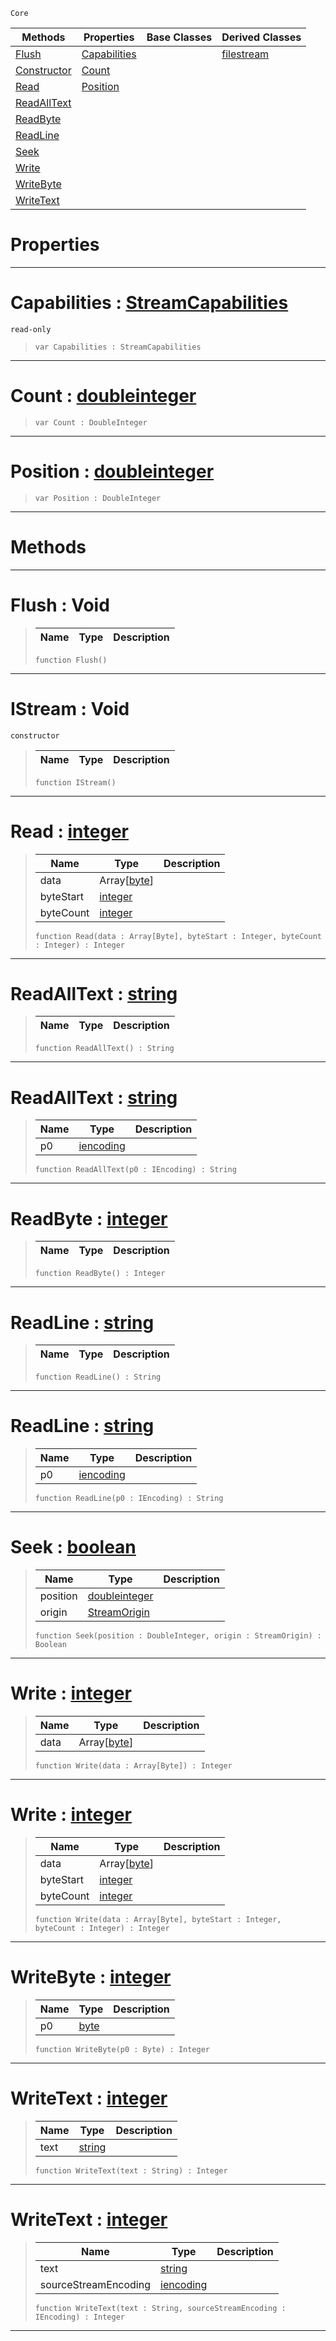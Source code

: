  `Core`

|Methods|Properties|Base Classes|Derived Classes|
|---|---|---|---|
|[ Flush](https://github.com/zeroengineteam/ZeroDocs/code_reference/zilch_base_types/istream.markdown#flush-void)|[ Capabilities](https://github.com/zeroengineteam/ZeroDocs/code_reference/zilch_base_types/istream.markdown#capabilities-zero-engine)| |[filestream](https://github.com/zeroengineteam/ZeroDocs/code_reference/zilch_base_types/filestream.markdown)|
|[ Constructor](https://github.com/zeroengineteam/ZeroDocs/code_reference/zilch_base_types/istream.markdown#istream-void)|[ Count](https://github.com/zeroengineteam/ZeroDocs/code_reference/zilch_base_types/istream.markdown#count-zero-engine-docume)| | |
|[ Read](https://github.com/zeroengineteam/ZeroDocs/code_reference/zilch_base_types/istream.markdown#read-zero-engine-documen)|[ Position](https://github.com/zeroengineteam/ZeroDocs/code_reference/zilch_base_types/istream.markdown#position-zero-engine-doc)| | |
|[ ReadAllText](https://github.com/zeroengineteam/ZeroDocs/code_reference/zilch_base_types/istream.markdown#readalltext-zero-engine)| | | |
|[ ReadByte](https://github.com/zeroengineteam/ZeroDocs/code_reference/zilch_base_types/istream.markdown#readbyte-zero-engine-doc)| | | |
|[ ReadLine](https://github.com/zeroengineteam/ZeroDocs/code_reference/zilch_base_types/istream.markdown#readline-zero-engine-doc)| | | |
|[ Seek](https://github.com/zeroengineteam/ZeroDocs/code_reference/zilch_base_types/istream.markdown#seek-zero-engine-documen)| | | |
|[ Write](https://github.com/zeroengineteam/ZeroDocs/code_reference/zilch_base_types/istream.markdown#write-zero-engine-docume)| | | |
|[ WriteByte](https://github.com/zeroengineteam/ZeroDocs/code_reference/zilch_base_types/istream.markdown#writebyte-zero-engine-do)| | | |
|[ WriteText](https://github.com/zeroengineteam/ZeroDocs/code_reference/zilch_base_types/istream.markdown#writetext-zero-engine-do)| | | |


 #  Properties


---  
 #  Capabilities : [StreamCapabilities](https://github.com/zeroengineteam/ZeroDocs/code_reference/flags_reference.markdown#streamcapabilities)

 `read-only`

> 
> ``` lang=cpp, name=Zilch
> var Capabilities : StreamCapabilities


---  
 #  Count : [doubleinteger](https://github.com/zeroengineteam/ZeroDocs/code_reference/zilch_base_types/doubleinteger.markdown)

> 
> ``` lang=cpp, name=Zilch
> var Count : DoubleInteger


---  
 #  Position : [doubleinteger](https://github.com/zeroengineteam/ZeroDocs/code_reference/zilch_base_types/doubleinteger.markdown)

> 
> ``` lang=cpp, name=Zilch
> var Position : DoubleInteger


---  
 #  Methods


---  
 #  Flush : Void

> 
> |Name|Type|Description|
> |---|---|---|
> ``` lang=cpp, name=Zilch
> function Flush()
> ``` 


---  
 #  IStream : Void

 `constructor`

> 
> |Name|Type|Description|
> |---|---|---|
> ``` lang=cpp, name=Zilch
> function IStream()
> ``` 


---  
 #  Read : [integer](https://github.com/zeroengineteam/ZeroDocs/code_reference/zilch_base_types/integer.markdown)

> 
> |Name|Type|Description|
> |---|---|---|
> |data|Array[[byte](https://github.com/zeroengineteam/ZeroDocs/code_reference/zilch_base_types/byte.markdown)]| |
> |byteStart|[integer](https://github.com/zeroengineteam/ZeroDocs/code_reference/zilch_base_types/integer.markdown)| |
> |byteCount|[integer](https://github.com/zeroengineteam/ZeroDocs/code_reference/zilch_base_types/integer.markdown)| |
> ``` lang=cpp, name=Zilch
> function Read(data : Array[Byte], byteStart : Integer, byteCount : Integer) : Integer
> ``` 


---  
 #  ReadAllText : [string](https://github.com/zeroengineteam/ZeroDocs/code_reference/zilch_base_types/string.markdown)

> 
> |Name|Type|Description|
> |---|---|---|
> ``` lang=cpp, name=Zilch
> function ReadAllText() : String
> ``` 


---  
 #  ReadAllText : [string](https://github.com/zeroengineteam/ZeroDocs/code_reference/zilch_base_types/string.markdown)

> 
> |Name|Type|Description|
> |---|---|---|
> |p0|[iencoding](https://github.com/zeroengineteam/ZeroDocs/code_reference/zilch_base_types/iencoding.markdown)| |
> ``` lang=cpp, name=Zilch
> function ReadAllText(p0 : IEncoding) : String
> ``` 


---  
 #  ReadByte : [integer](https://github.com/zeroengineteam/ZeroDocs/code_reference/zilch_base_types/integer.markdown)

> 
> |Name|Type|Description|
> |---|---|---|
> ``` lang=cpp, name=Zilch
> function ReadByte() : Integer
> ``` 


---  
 #  ReadLine : [string](https://github.com/zeroengineteam/ZeroDocs/code_reference/zilch_base_types/string.markdown)

> 
> |Name|Type|Description|
> |---|---|---|
> ``` lang=cpp, name=Zilch
> function ReadLine() : String
> ``` 


---  
 #  ReadLine : [string](https://github.com/zeroengineteam/ZeroDocs/code_reference/zilch_base_types/string.markdown)

> 
> |Name|Type|Description|
> |---|---|---|
> |p0|[iencoding](https://github.com/zeroengineteam/ZeroDocs/code_reference/zilch_base_types/iencoding.markdown)| |
> ``` lang=cpp, name=Zilch
> function ReadLine(p0 : IEncoding) : String
> ``` 


---  
 #  Seek : [boolean](https://github.com/zeroengineteam/ZeroDocs/code_reference/zilch_base_types/boolean.markdown)

> 
> |Name|Type|Description|
> |---|---|---|
> |position|[doubleinteger](https://github.com/zeroengineteam/ZeroDocs/code_reference/zilch_base_types/doubleinteger.markdown)| |
> |origin|[StreamOrigin](https://github.com/zeroengineteam/ZeroDocs/code_reference/enum_reference.markdown#streamorigin)| |
> ``` lang=cpp, name=Zilch
> function Seek(position : DoubleInteger, origin : StreamOrigin) : Boolean
> ``` 


---  
 #  Write : [integer](https://github.com/zeroengineteam/ZeroDocs/code_reference/zilch_base_types/integer.markdown)

> 
> |Name|Type|Description|
> |---|---|---|
> |data|Array[[byte](https://github.com/zeroengineteam/ZeroDocs/code_reference/zilch_base_types/byte.markdown)]| |
> ``` lang=cpp, name=Zilch
> function Write(data : Array[Byte]) : Integer
> ``` 


---  
 #  Write : [integer](https://github.com/zeroengineteam/ZeroDocs/code_reference/zilch_base_types/integer.markdown)

> 
> |Name|Type|Description|
> |---|---|---|
> |data|Array[[byte](https://github.com/zeroengineteam/ZeroDocs/code_reference/zilch_base_types/byte.markdown)]| |
> |byteStart|[integer](https://github.com/zeroengineteam/ZeroDocs/code_reference/zilch_base_types/integer.markdown)| |
> |byteCount|[integer](https://github.com/zeroengineteam/ZeroDocs/code_reference/zilch_base_types/integer.markdown)| |
> ``` lang=cpp, name=Zilch
> function Write(data : Array[Byte], byteStart : Integer, byteCount : Integer) : Integer
> ``` 


---  
 #  WriteByte : [integer](https://github.com/zeroengineteam/ZeroDocs/code_reference/zilch_base_types/integer.markdown)

> 
> |Name|Type|Description|
> |---|---|---|
> |p0|[byte](https://github.com/zeroengineteam/ZeroDocs/code_reference/zilch_base_types/byte.markdown)| |
> ``` lang=cpp, name=Zilch
> function WriteByte(p0 : Byte) : Integer
> ``` 


---  
 #  WriteText : [integer](https://github.com/zeroengineteam/ZeroDocs/code_reference/zilch_base_types/integer.markdown)

> 
> |Name|Type|Description|
> |---|---|---|
> |text|[string](https://github.com/zeroengineteam/ZeroDocs/code_reference/zilch_base_types/string.markdown)| |
> ``` lang=cpp, name=Zilch
> function WriteText(text : String) : Integer
> ``` 


---  
 #  WriteText : [integer](https://github.com/zeroengineteam/ZeroDocs/code_reference/zilch_base_types/integer.markdown)

> 
> |Name|Type|Description|
> |---|---|---|
> |text|[string](https://github.com/zeroengineteam/ZeroDocs/code_reference/zilch_base_types/string.markdown)| |
> |sourceStreamEncoding|[iencoding](https://github.com/zeroengineteam/ZeroDocs/code_reference/zilch_base_types/iencoding.markdown)| |
> ``` lang=cpp, name=Zilch
> function WriteText(text : String, sourceStreamEncoding : IEncoding) : Integer
> ``` 


---  
 

 